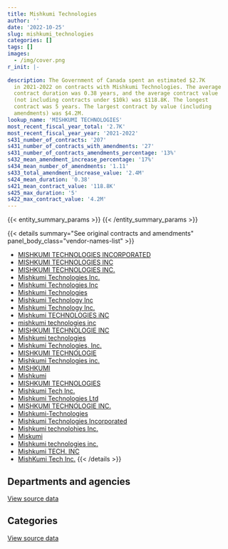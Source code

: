 ```yaml
---
title: Mishkumi Technologies
author: ''
date: '2022-10-25'
slug: mishkumi_technologies
categories: []
tags: []
images:
  - /img/cover.png
r_init: |-
  
description: The Government of Canada spent an estimated $2.7K
  in 2021-2022 on contracts with Mishkumi Technologies. The average
  contract duration was 0.38 years, and the average contract value
  (not including contracts under $10k) was $118.8K. The longest
  contract was 5 years. The largest contract by value (including
  amendments) was $4.2M.
lookup_name: 'MISHKUMI TECHNOLOGIES'
most_recent_fiscal_year_total: '2.7K'
most_recent_fiscal_year_year: '2021-2022'
s431_number_of_contracts: '207'
s431_number_of_contracts_with_amendments: '27'
s431_number_of_contracts_amendments_percentage: '13%'
s432_mean_amendment_increase_percentage: '17%'
s434_mean_number_of_amendments: '1.11'
s433_total_amendment_increase_value: '2.4M'
s424_mean_duration: '0.38'
s421_mean_contract_value: '118.8K'
s425_max_duration: '5'
s422_max_contract_value: '4.2M'
---
```


<script src="/rmarkdown-libs/htmlwidgets/htmlwidgets.js"></script>
<link href="/rmarkdown-libs/datatables-css/datatables-crosstalk.css" rel="stylesheet" />
<script src="/rmarkdown-libs/datatables-binding/datatables.js"></script>
<script src="/rmarkdown-libs/jquery/jquery-3.6.0.min.js"></script>
<link href="/rmarkdown-libs/dt-core-bootstrap/css/dataTables.bootstrap.min.css" rel="stylesheet" />
<link href="/rmarkdown-libs/dt-core-bootstrap/css/dataTables.bootstrap.extra.css" rel="stylesheet" />
<script src="/rmarkdown-libs/dt-core-bootstrap/js/jquery.dataTables.min.js"></script>
<script src="/rmarkdown-libs/dt-core-bootstrap/js/dataTables.bootstrap.min.js"></script>
<link href="/rmarkdown-libs/crosstalk/css/crosstalk.min.css" rel="stylesheet" />
<script src="/rmarkdown-libs/crosstalk/js/crosstalk.min.js"></script>
<script src="/rmarkdown-libs/htmlwidgets/htmlwidgets.js"></script>
<link href="/rmarkdown-libs/datatables-css/datatables-crosstalk.css" rel="stylesheet" />
<script src="/rmarkdown-libs/datatables-binding/datatables.js"></script>
<script src="/rmarkdown-libs/jquery/jquery-3.6.0.min.js"></script>
<link href="/rmarkdown-libs/dt-core-bootstrap/css/dataTables.bootstrap.min.css" rel="stylesheet" />
<link href="/rmarkdown-libs/dt-core-bootstrap/css/dataTables.bootstrap.extra.css" rel="stylesheet" />
<script src="/rmarkdown-libs/dt-core-bootstrap/js/jquery.dataTables.min.js"></script>
<script src="/rmarkdown-libs/dt-core-bootstrap/js/dataTables.bootstrap.min.js"></script>
<link href="/rmarkdown-libs/crosstalk/css/crosstalk.min.css" rel="stylesheet" />
<script src="/rmarkdown-libs/crosstalk/js/crosstalk.min.js"></script>

{{< entity_summary_params >}}
{{< /entity_summary_params >}}

{{< details summary="See original contracts and amendments" panel_body_class="vendor-names-list" >}}
- [MISHKUMI TECHNOLOGIES INCORPORATED](https://search.open.canada.ca/en/ct/?sort=contract_value_f%20desc&page=1&search_text=%22MISHKUMI%20TECHNOLOGIES%20INCORPORATED%22)
- [MISHKUMI TECHNOLOGIES INC](https://search.open.canada.ca/en/ct/?sort=contract_value_f%20desc&page=1&search_text=%22MISHKUMI%20TECHNOLOGIES%20INC%22)
- [MISHKUMI TECHNOLOGIES INC.](https://search.open.canada.ca/en/ct/?sort=contract_value_f%20desc&page=1&search_text=%22MISHKUMI%20TECHNOLOGIES%20INC.%22)
- [Mishkumi Technologies Inc.](https://search.open.canada.ca/en/ct/?sort=contract_value_f%20desc&page=1&search_text=%22Mishkumi%20Technologies%20Inc.%22)
- [Mishkumi Technologies Inc](https://search.open.canada.ca/en/ct/?sort=contract_value_f%20desc&page=1&search_text=%22Mishkumi%20Technologies%20Inc%22)
- [Mishkumi Technologies](https://search.open.canada.ca/en/ct/?sort=contract_value_f%20desc&page=1&search_text=%22Mishkumi%20Technologies%22)
- [Mishkumi Technology Inc](https://search.open.canada.ca/en/ct/?sort=contract_value_f%20desc&page=1&search_text=%22Mishkumi%20Technology%20Inc%22)
- [Mishkumi Technology Inc.](https://search.open.canada.ca/en/ct/?sort=contract_value_f%20desc&page=1&search_text=%22Mishkumi%20Technology%20Inc.%22)
- [Mishkumi TECHNOLOGIES iNC](https://search.open.canada.ca/en/ct/?sort=contract_value_f%20desc&page=1&search_text=%22Mishkumi%20TECHNOLOGIES%20iNC%22)
- [mishkumi technologies inc](https://search.open.canada.ca/en/ct/?sort=contract_value_f%20desc&page=1&search_text=%22mishkumi%20technologies%20inc%22)
- [MISHKUMI TECHNOLOGIE INC](https://search.open.canada.ca/en/ct/?sort=contract_value_f%20desc&page=1&search_text=%22MISHKUMI%20TECHNOLOGIE%20INC%22)
- [Mishkumi technologies](https://search.open.canada.ca/en/ct/?sort=contract_value_f%20desc&page=1&search_text=%22Mishkumi%20technologies%22)
- [Mishkumi Technologies, Inc.](https://search.open.canada.ca/en/ct/?sort=contract_value_f%20desc&page=1&search_text=%22Mishkumi%20Technologies%2c%20Inc.%22)
- [MISHKUMI TECHNOLOGIE](https://search.open.canada.ca/en/ct/?sort=contract_value_f%20desc&page=1&search_text=%22MISHKUMI%20TECHNOLOGIE%22)
- [Mishkumi Technologies inc.](https://search.open.canada.ca/en/ct/?sort=contract_value_f%20desc&page=1&search_text=%22Mishkumi%20Technologies%20inc.%22)
- [MISHKUMI](https://search.open.canada.ca/en/ct/?sort=contract_value_f%20desc&page=1&search_text=%22MISHKUMI%22)
- [Mishkumi](https://search.open.canada.ca/en/ct/?sort=contract_value_f%20desc&page=1&search_text=%22Mishkumi%22)
- [MISHKUMI TECHNOLOGIES](https://search.open.canada.ca/en/ct/?sort=contract_value_f%20desc&page=1&search_text=%22MISHKUMI%20TECHNOLOGIES%22)
- [Mishkumi Tech Inc.](https://search.open.canada.ca/en/ct/?sort=contract_value_f%20desc&page=1&search_text=%22Mishkumi%20Tech%20Inc.%22)
- [Mishkumi Technologies Ltd](https://search.open.canada.ca/en/ct/?sort=contract_value_f%20desc&page=1&search_text=%22Mishkumi%20Technologies%20Ltd%22)
- [MISHKUMI TECHNOLOGIE INC.](https://search.open.canada.ca/en/ct/?sort=contract_value_f%20desc&page=1&search_text=%22MISHKUMI%20TECHNOLOGIE%20INC.%22)
- [Mishkumi-Technologies](https://search.open.canada.ca/en/ct/?sort=contract_value_f%20desc&page=1&search_text=%22Mishkumi-Technologies%22)
- [Mishkumi Technologies Incorporated](https://search.open.canada.ca/en/ct/?sort=contract_value_f%20desc&page=1&search_text=%22Mishkumi%20Technologies%20Incorporated%22)
- [Mishkumi technolohies Inc.](https://search.open.canada.ca/en/ct/?sort=contract_value_f%20desc&page=1&search_text=%22Mishkumi%20technolohies%20Inc.%22)
- [Miskumi](https://search.open.canada.ca/en/ct/?sort=contract_value_f%20desc&page=1&search_text=%22Miskumi%22)
- [Mishkumi technologies inc.](https://search.open.canada.ca/en/ct/?sort=contract_value_f%20desc&page=1&search_text=%22Mishkumi%20technologies%20inc.%22)
- [Mishkumi TECH. INC](https://search.open.canada.ca/en/ct/?sort=contract_value_f%20desc&page=1&search_text=%22Mishkumi%20TECH.%20INC%22)
- [MishKumi Tech Inc.](https://search.open.canada.ca/en/ct/?sort=contract_value_f%20desc&page=1&search_text=%22MishKumi%20Tech%20Inc.%22)
{{< /details >}}

## Departments and agencies

<div id="htmlwidget-1" style="width:100%;height:auto;" class="datatables html-widget"></div>
<script type="application/json" data-for="htmlwidget-1">{"x":{"style":"bootstrap","filter":"none","vertical":false,"data":[["<a href=\"/departments/aafc-aac/\">Agriculture and Agri-Food Canada<\/a>","<a href=\"/departments/cbsa-asfc/\">Canada Border Services Agency<\/a>","<a href=\"/departments/cic/\">Immigration, Refugees and Citizenship Canada<\/a>","<a href=\"/departments/cihr-irsc/\">Canadian Institutes of Health Research<\/a>","<a href=\"/departments/cra-arc/\">Canada Revenue Agency<\/a>","<a href=\"/departments/csa-asc/\">Canadian Space Agency<\/a>","<a href=\"/departments/csc-scc/\">Correctional Service of Canada<\/a>","<a href=\"/departments/cta-otc/\">Canadian Transportation Agency<\/a>","<a href=\"/departments/dfatd-maecd/\">Global Affairs Canada<\/a>","<a href=\"/departments/dfo-mpo/\">Fisheries and Oceans Canada<\/a>","<a href=\"/departments/dnd-mdn/\">National Defence<\/a>","<a href=\"/departments/ec/\">Environment and Climate Change Canada<\/a>","<a href=\"/departments/esdc-edsc/\">Employment and Social Development Canada<\/a>","<a href=\"/departments/fcac-acfc/\">Financial Consumer Agency of Canada<\/a>","<a href=\"/departments/ic/\">Innovation, Science and Economic Development Canada<\/a>","<a href=\"/departments/mpcc-cppm/\">Military Police Complaints Commission of Canada<\/a>","<a href=\"/departments/nfb-onf/\">National Film Board<\/a>","<a href=\"/departments/nrc-cnrc/\">National Research Council Canada<\/a>","<a href=\"/departments/nrcan-rncan/\">Natural Resources Canada<\/a>","<a href=\"/departments/pc/\">Parks Canada<\/a>","<a href=\"/departments/pco-bcp/\">Privy Council Office<\/a>","<a href=\"/departments/phac-aspc/\">Public Health Agency of Canada<\/a>","<a href=\"/departments/pwgsc-tpsgc/\">Public Services and Procurement Canada<\/a>","<a href=\"/departments/rcmp-grc/\">Royal Canadian Mounted Police<\/a>","<a href=\"/departments/ssc-spc/\">Shared Services Canada<\/a>","<a href=\"/departments/swc-cfc/\">Status of Women Canada<\/a>","<a href=\"/departments/wage/\">Department for Women and Gender Equality<\/a>"],[226286.46,11723.75,544471.72,33315.24,123458.56,19065.74,369852.51,1502.32,1052155.2,1249289.99,1898537.94,53394.08,118407,269996.55,null,15804,11904.19,27095.54,43074.92,202112.25,27063.74,13153.2,2071425.19,190948.58,277023.27,220021.1,72395.28],[null,null,4465990.09,null,null,null,null,2749.24,null,600825.11,422349.8,null,null,11019.76,341860.38,null,3968.06,242410.23,7484.54,null,null,null,465035.29,72871.95,6711.5,null,null],[null,null,null,null,null,null,null,2741.73,null,58037.54,315805.57,null,20631.28,null,null,null,null,null,null,null,null,null,null,40040.89,null,null,null],[null,null,null,null,null,null,null,2741.73,null,null,null,null,null,null,null,null,null,null,null,null,null,null,null,null,null,null,null]],"container":"<table class=\"table table-striped table-hover row-border order-column display\">\n  <thead>\n    <tr>\n      <th>Department<\/th>\n      <th>2018-2019<\/th>\n      <th>2019-2020<\/th>\n      <th>2020-2021<\/th>\n      <th>2021-2022<\/th>\n    <\/tr>\n  <\/thead>\n<\/table>","options":{"order":[[4,"desc"]],"pageLength":10,"autoWidth":true,"columnDefs":[{"targets":1,"render":"function(data, type, row, meta) {\n    return type !== 'display' ? data : DTWidget.formatCurrency(data, \"$\", 2, 3, \",\", \".\", true, null);\n  }"},{"targets":2,"render":"function(data, type, row, meta) {\n    return type !== 'display' ? data : DTWidget.formatCurrency(data, \"$\", 2, 3, \",\", \".\", true, null);\n  }"},{"targets":3,"render":"function(data, type, row, meta) {\n    return type !== 'display' ? data : DTWidget.formatCurrency(data, \"$\", 2, 3, \",\", \".\", true, null);\n  }"},{"targets":4,"render":"function(data, type, row, meta) {\n    return type !== 'display' ? data : DTWidget.formatCurrency(data, \"$\", 2, 3, \",\", \".\", true, null);\n  }"},{"width":"16%","targets":[1,2,3,4]},{"className":"dt-right","targets":[1,2,3,4]}],"orderClasses":false}},"evals":["options.columnDefs.0.render","options.columnDefs.1.render","options.columnDefs.2.render","options.columnDefs.3.render"],"jsHooks":[]}</script>
<p class="text-right">
<a href="https://github.com/GoC-Spending/contracts-data/tree/main/data/out/vendors/mishkumi_technologies/summary_by_fiscal_year_by_department.csv" class="source-data-link btn btn-link">View source data</a>
</p>

## Categories

<div id="htmlwidget-2" style="width:100%;height:auto;" class="datatables html-widget"></div>
<script type="application/json" data-for="htmlwidget-2">{"x":{"style":"bootstrap","filter":"none","vertical":false,"data":[["<a href=\"/categories/facilities_and_construction/\">Facilities and construction<\/a>","<a href=\"/categories/office_management/\">Office management<\/a>","<a href=\"/categories/defence/\">Defence<\/a>","<a href=\"/categories/professional_services/\">Professional services<\/a>","<a href=\"/categories/information_technology/\">Information technology<\/a>","<a href=\"/categories/industrial_products_and_services/\">Industrial products and services<\/a>","<a href=\"/categories/human_capital/\">Human capital<\/a>"],[74964.71,140849.73,1631769.03,44784.75,7103521.19,131181.31,16407.6],[465035.29,null,422349.8,null,5755890.86,null,null],[null,20631.28,315805.57,null,100820.16,null,null],[null,null,null,null,2741.73,null,null]],"container":"<table class=\"table table-striped table-hover row-border order-column display\">\n  <thead>\n    <tr>\n      <th>Category<\/th>\n      <th>2018-2019<\/th>\n      <th>2019-2020<\/th>\n      <th>2020-2021<\/th>\n      <th>2021-2022<\/th>\n    <\/tr>\n  <\/thead>\n<\/table>","options":{"order":[[4,"desc"]],"dom":"t","pageLength":30,"autoWidth":true,"columnDefs":[{"targets":1,"render":"function(data, type, row, meta) {\n    return type !== 'display' ? data : DTWidget.formatCurrency(data, \"$\", 2, 3, \",\", \".\", true, null);\n  }"},{"targets":2,"render":"function(data, type, row, meta) {\n    return type !== 'display' ? data : DTWidget.formatCurrency(data, \"$\", 2, 3, \",\", \".\", true, null);\n  }"},{"targets":3,"render":"function(data, type, row, meta) {\n    return type !== 'display' ? data : DTWidget.formatCurrency(data, \"$\", 2, 3, \",\", \".\", true, null);\n  }"},{"targets":4,"render":"function(data, type, row, meta) {\n    return type !== 'display' ? data : DTWidget.formatCurrency(data, \"$\", 2, 3, \",\", \".\", true, null);\n  }"},{"width":"16%","targets":[1,2,3,4]},{"className":"dt-right","targets":[1,2,3,4]}],"orderClasses":false,"lengthMenu":[10,25,30,50,100]}},"evals":["options.columnDefs.0.render","options.columnDefs.1.render","options.columnDefs.2.render","options.columnDefs.3.render"],"jsHooks":[]}</script>
<p class="text-right">
<a href="https://github.com/GoC-Spending/contracts-data/tree/main/data/out/vendors/mishkumi_technologies/summary_by_fiscal_year_by_category.csv" class="source-data-link btn btn-link">View source data</a>
</p>

